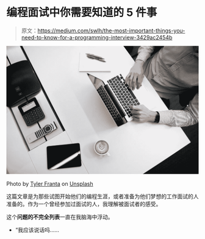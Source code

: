 # 编程面试中你需要知道的 5 件事

> 原文：<https://medium.com/swlh/the-most-important-things-you-need-to-know-for-a-programming-interview-3429ac2454b>

![](img/b2094c30eac10e60cd562fd416840c43.png)

Photo by [Tyler Franta](https://unsplash.com/photos/iusJ25iYu1c?utm_source=unsplash&utm_medium=referral&utm_content=creditCopyText) on [Unsplash](https://unsplash.com/search/photos/technology?utm_source=unsplash&utm_medium=referral&utm_content=creditCopyText)

这篇文章是为那些试图开始他们的编程生涯，或者准备为他们梦想的工作面试的人准备的。作为一个曾经参加过面试的人，我理解被面试者的感受。

这个**问题的不完全列表**一直在我脑海中浮动。

*   “我应该说话吗……